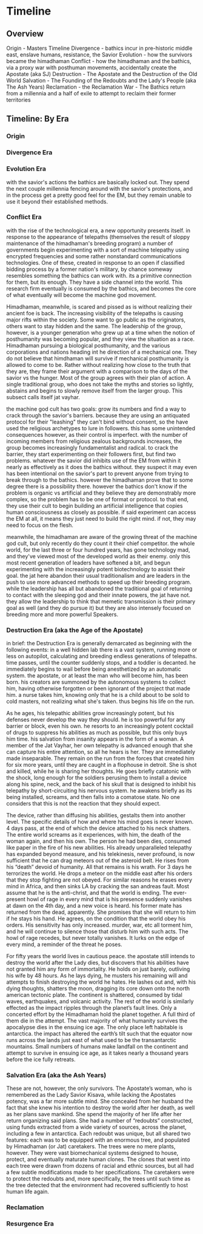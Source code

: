 # Timeline

## Overview

Origin - Masters Timeline
Divergence - bathics incur in pre-historic middle east, enslave humans, resistance, the Savior
Evolution - how the survivors became the himadhaman
Conflict - how the himadhaman and the bathics, via a proxy war with posthuman movements, accidentally create the Apostate (aka SJ)
Destruction - The Apostate and the Destruction of the Old World
Salvation - The Founding of the Redoubts and the Lady's People (aka The Ash Years)
Reclamation - the Reclamation
War - The Bathics return from a millennia and a half of exile to attempt to reclaim their former territories 

## Timeline: By Era

### Origin

### Divergence Era

### Evolution Era

with the savior's actions the bathics are basically locked out. They spend the next couple millennia fencing around with the savior's protections, and in the process get a pretty good feel for the EM, but they remain unable to use it beyond their established methods. 

### Conflict Era

with the rise of the technological era, a new opportunity presents itself. in response to the appearance of telepaths (themselves the result of sloppy maintenance of the himadhaman's breeding program) a number of governments begin experimenting with a sort of machine telepathy using encrypted frequencies and some rather nonstandard communications technologies. One of these, created in response to an open if classified bidding process by a former nation's military, by chance someway resembles something the bathics can work with. its a primitive connection for them, but its enough. They have a side channel into the world. This research firm eventually is consumed by the bathics, and becomes the core of what eventually will become the machine god movement. 

Himadhaman, meanwhile, is scared and pissed as is without realizing their ancient foe is back. The increasing visibility of the telepaths is causing major rifts within the society. Some want to go public as the originators, others want to stay hidden and the same. The leadership of the group, however, is a younger generation who grew up at a time when the notion of posthumanity was becoming popular, and they view the situation as a race. Himadhaman pursuing a biological posthumanity, and the various corporations and nations heading int he direction of a mechanical one. They do not believe that himdhaman will survive if mechanical posthumanity is allowed to come to be. Rather without realizing how close to the truth that they are, they frame their argument with a comparison to the days of the savior vs the hunger. Most of the group agrees with their plan of action. A single traditional group, who does not take the myths and stories so lightly, abstains and begins to slowly remove itself from the larger group. This subsect calls itself jat vayhar. 

the machine god cult has two goals: grow its numbers and find a way to crack through the savior's barriers. because they are using an antiquated protocol for their "leashing" they can't bind without consent, so the have used the religious archetypes to lure in followers. this has some unintended consequences however, as their control is imperfect. with the number of incoming members from religious zealous backgrounds increases, the group becomes increasingly fundamentalist and radical. to crack the barrier, they start experimenting on their followers first, but find two problems. whatever the savior did inhibits use of the EM from within it nearly as effectively as it does the bathics without. they suspect it may even has been intentional on the savior's part to prevent anyone from trying to break through to the bathics. however the himadhaman prove that to some degree there is a possibility there. however the bathics don't know if the problem is organic vs artificial and they believe they are demonstrably more complex, so the problem has to be one of format or protocol. to that end, they use their cult to begin building an artificial intelligence that copies human consciousness as closely as possible. if said experiment can access the EM at all, it means they just need to build the right mind. if not, they may need to focus on the flesh. 

meanwhile, the himadhaman are aware of the growing threat of the machine god cult, but only recently do they count it their chief competitor. the whole world, for the last three or four hundred years, has gone technology mad, and they've viewed most of the developed world as their enemy. only this most recent generation of leaders have softened a bit, and begun experimenting with the increasingly potent biotechnology to assist their goal. the jat here abandon their usual traditionalism and are leaders in the push to use more advanced methods to speed up their breeding program. while the leadership has all but abandoned the traditional goal of returning to contact with the sleeping god and their innate powers, the jat have not. they allow the leadership to think that memetic transmission is their primary goal as well (and they do pursue it) but they are also intensely focused on breeding more and more powerful Speakers. 

### Destruction Era (aka the Age of the Apostate)

in brief:
the Destruction Era is generally demarcated as beginning with the following events: in a well hidden lab there is a vast system, running more or less on autopilot, calculating and breeding endless generations of telepaths. time passes, until the counter suddenly stops, and a toddler is decanted. he immediately begins to wail before being anesthetized by an automatic system. the apostate, or at least the man who will become him, has been born. his creators are summoned by the autonomous systems to collect him, having otherwise forgotten or been ignorant of the project that made him. a nurse takes him, knowing only that he is a child about to be sold to cold masters, not realizing what she's taken. thus begins his life on the run. 

As he ages, his telepathic abilities grow increasingly potent, but his defenses never develop the way they should. he is too powerful for any barrier or block, even his own. he resorts to an increasingly potent cocktail of drugs to suppress his abilities as much as possible, but this only buys him time. his salvation from insanity appears in the form of a woman. A member of the Jat Vayhar, her own telepathy is advanced enough that she can capture his entire attention, so all he hears is her. They are immediately made inseparable. They remain on the run from the forces that created him for six more years, until they are caught in a flophouse in detroit. She is shot and killed, while he is sharing her thoughts. He goes briefly catatonic with the shock, long enough for the soldiers perusing them to install a device along his spine, neck, and the back of his skull that is designed to inhibit his telepathy by short-circuiting his nervous system. he awakens briefly as its being installed, screams, and then falls into a comatose state. No one considers that this is not the reaction that they should expect. 

The device, rather than diffusing his abilities, gestalts them into another level. The specific details of how and where his mind goes is never known. 4 days pass, at the end of which the device attached to his neck shatters. The entire world screams as it experiences, with him, the death of the woman again, and then his own. The person he had been dies, consumed like paper in the fire of his new abilities. His already unparalleled telepathy has expanded beyond measure, and his telekinesis, never profound, is now sufficient that he can drag meteors out of the asteroid belt. He rises from his “death” devoid of humanity. All that remains is his wrath. For 3 days he terrorizes the world. He drops a meteor on the middle east after his orders that they stop fighting are not obeyed. For similar reasons he erases every mind in Africa, and then sinks LA by cracking the san andreas fault. Most assume that he is the anti-christ, and that the world is ending. The ever-present howl of rage in every mind that is his presence suddenly vanishes at dawn on the 4th day, and a new voice is heard. his former mate has returned from the dead, apparently. She promises that she will return to him if he stays his hand. He agrees, on the condition that the world obey his orders. His sensitivity has only increased. murder, war, etc all torment him, and he will continue to silence those that disturb him with such acts. The howl of rage recedes, but never totally vanishes. It lurks on the edge of every mind, a reminder of the threat he poses. 

For fifty years  the world lives in cautious peace. the apostate still intends to destroy the world after the Lady dies, but discovers that his abilities have not granted him any form of immortality. He holds on just barely, outliving his wife by 48 hours. As he lays dying, he musters his remaining will and attempts to finish destroying the world he hates. He lashes out and, with his dying thoughts, shatters the moon, dragging its core down onto the north american tectonic plate. The continent is shattered, consumed by tidal waves, earthquakes, and volcanic activity. The rest of the world is similarly effected as the impact ripples through the planet’s fault lines. Only a concerted effort by the Himadhaman hold the planet together. A full third of them die in the attempt. The vast majority of what humanity survives the apocalypse dies in the ensuing ice age. The only place left habitable is antarctica. the impact has altered the earth’s tilt such that the equator now runs across the lands just east of what used to be the transantarctic mountains. Small numbers of humans make landfall on the continent and attempt to survive in ensuing ice age, as it takes nearly a thousand years before the ice fully retreats. 

### Salvation Era (aka the Ash Years)

These are not, however, the only survivors. The Apostate’s woman, who is remembered as the Lady Savior Kisava, while lacking the Apostates potency, was a far more subtle mind. She concealed from her husband the fact that she knew his intention to destroy the world after her death, as well as her plans save mankind. She spend the majority of her life after her return organizing said plans. She had a number of “redoubts” constructed, using funds extracted from a wide variety of sources, across the planet, including a few in antarctica. Each redoubt was unique, but all shared two features: each was to be equipped with an enormous tree, and populated by Himadhaman (or Jat) caretakers. The trees were no mere plants, however. They were vast biomechanical systems designed to house, protect, and eventually maturate human clones. The clones that went into each tree were drawn from dozens of racial and ethnic sources, but all had a few subtle modifications made to her specifications. The caretakers were to protect the redoubts and, more specifically, the trees until such time as the tree detected that the environment had recovered sufficiently to host human life again. 

### Reclamation 

### Resurgence Era